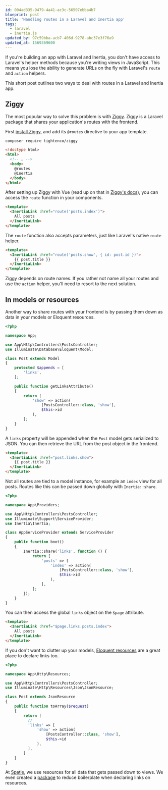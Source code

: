 ```yaml
---
id: 004ad335-9479-4a41-ac3c-56507ebba4b7
blueprint: post
title: 'Handling routes in a Laravel and Inertia app'
tags:
  - laravel
  - inertia.js
updated_by: 97c59bba-acb7-406d-9278-abc37e3f76a9
updated_at: 1569369600
---
```

If you're building an app with Laravel and Inertia, you don't have access to Laravel's helper methods because you're writing views in JavaScript. This means you lose the ability to generate URLs on the fly with Laravel's `route` and `action` helpers.

This short post outlines two ways to deal with routes in a Laravel and Inertia app.

<!--more-->

## Ziggy

The most popular way to solve this problem is with [Ziggy](https://github.com/tightenco/ziggy). Ziggy is a Laravel package that shares your application's routes with the frontend.

First [install Ziggy](https://github.com/tightenco/ziggy#installation), and add its `@routes` directive to your app template.

```txt
composer require tightenco/ziggy
```

```html
<!doctype html>
<html>
  <!-- … -->
  <body>
    @routes
    @inertia
  </body>
</html>
```

After setting up Ziggy with Vue (read up on that in [Ziggy's docs](https://github.com/tightenco/ziggy#using-with-vue-components)), you can access the `route` function in your components.

```html
<template>
  <InertiaLink :href="route('posts.index')">
    All posts
  </InertiaLink>
</template>
```

The `route` function also accepts parameters, just like Laravel's native `route` helper.

```html
<template>
  <InertiaLink :href="route('posts.show', { id: post.id })">
    {{ post.title }}
  </InertiaLink>
</template>
```

Ziggy depends on route names. If you rather not name all your routes and use the `action` helper, you'll need to resort to the next solution.

## In models or resources

Another way to share routes with your frontend is by passing them down as data in your models or Eloquent resources.

```php
<?php

namespace App;

use App\Http\Controllers\PostsController;
use Illuminate\Database\Eloquent\Model;

class Post extends Model
{
    protected $appends = [
        'links',
    ];

    public function getLinksAttribute()
    {
        return [
            'show' => action(
                [PostsController::class, 'show'],
                $this->id
            ),
        ];
    }
}
```

A `links` property will be appended when the `Post` model gets serialized to JSON. You can then retrieve the URL from the post object in the frontend.

```html
<template>
  <InertiaLink :href="post.links.show">
    {{ post.title }}
  </InertiaLink>
</template>
```

Not all routes are tied to a model instance, for example an `index` view for all posts. Routes like this can be passed down globally with `Inertia::share`.

```php
<?php

namespace App\Providers;

use App\Http\Controllers\PostsController;
use Illuminate\Support\ServiceProvider;
use Inertia\Inertia;

class AppServiceProvider extends ServiceProvider
{
    public function boot()
    {
        Inertia::share('links', function () {
            return [
                'posts' => [
                    'index' => action(
                        [PostsController::class, 'show'],
                        $this->id
                    ),
                ],
            ];
        });
    }
}
```

You can then access the global `links` object on the `$page` attribute.

```html
<template>
  <InertiaLink :href="$page.links.posts.index">
    All posts
  </InertiaLink>
</template>
```

If you don't want to clutter up your models, [Eloquent resources](https://laravel.com/docs/6.x/eloquent-resources) are a great place to declare links too.

```php
<?php

namespace App\Http\Resources;

use App\Http\Controllers\PostsController;
use Illuminate\Http\Resources\Json\JsonResource;

class Post extends JsonResource
{
    public function toArray($request)
    {
        return [
          //
          'links' => [
              'show' => action(
                  [PostsController::class, 'show'],
                  $this->id
              ),
          ],
        ]
    }
}
```

At [Spatie](https://spatie.be), we use resources for all data that gets passed down to views. We even created a [package](https://github.com/spatie/laravel-resource-links) to reduce boilerplate when declaring links on resources.